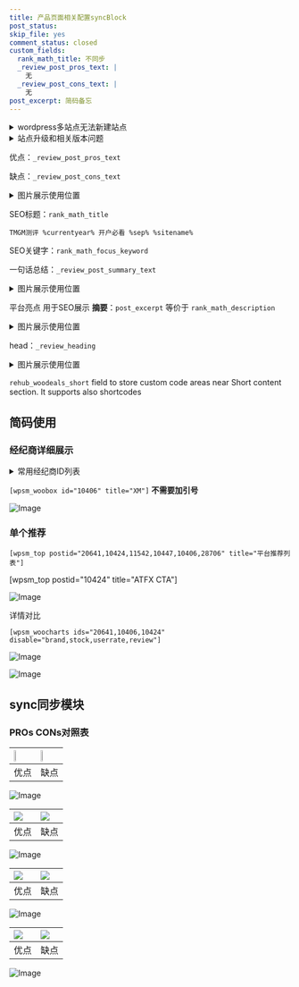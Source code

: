 ```yaml
---
title: 产品页面相关配置syncBlock
post_status: 
skip_file: yes
comment_status: closed
custom_fields:
  rank_math_title: 不同步
  _review_post_pros_text: |
    无
  _review_post_cons_text: |
    无
post_excerpt: 简码备忘
---
```

<details><summary>wordpress多站点无法新建站点</summary>

<li>和报错需要清理cookies一样的原因</li>
<li>wp-config.php里面<code>define( 'SUBDOMAIN_INSTALL', false );//子域名安装</code></li>
<li>新建子站点是用<code>define( 'SUBDOMAIN_INSTALL', true);//子域名安装</code> 完成以后，改成<code>false</code></li>
</details>

<details><summary>站点升级和相关版本问题</summary>

<p>wordpress：5.9.9
woocommerce：7.5.1
出现问题的地方：主题选项里面>><strong>Product layout >>compact style</strong></p>
<p>如何出现没有用过的字段 导致无法保存。先导出配置 然后进行修改，后面再次恢复即可。</p>
<p>出现部分字段无法显示时，需要返回默认布局后，对产品进行保存就好了。</p>
<p></p>
</details>

优点：`_review_post_pros_text`

缺点：`_review_post_cons_text`

<details><summary>图片展示使用位置</summary>

<img src="https://prod-files-secure.s3.us-west-2.amazonaws.com/39ed1227-6d7d-4570-be36-9ccd4a2c4241/f51d3d83-55d4-4bdf-9604-f37ec77ab556/Untitled.png?X-Amz-Algorithm=AWS4-HMAC-SHA256&X-Amz-Content-Sha256=UNSIGNED-PAYLOAD&X-Amz-Credential=ASIAZI2LB466SUTO54SO%2F20250606%2Fus-west-2%2Fs3%2Faws4_request&X-Amz-Date=20250606T225516Z&X-Amz-Expires=3600&X-Amz-Security-Token=IQoJb3JpZ2luX2VjEI7%2F%2F%2F%2F%2F%2F%2F%2F%2F%2FwEaCXVzLXdlc3QtMiJHMEUCIA01oBKKcwp9oAQmMVeTTNspqzL024Y0pr0x9Ux6g9r6AiEAs3ut7gS3SMBcLAhJo8vWLu1013MowHkfQ3GVgbyJCKUq%2FwMIZxAAGgw2Mzc0MjMxODM4MDUiDKJr16ThctqBQQlfByrcA1RfJCxtNfH%2FRBjAycismvPVADJgf%2BP91tbxIYJrLvvVYDo%2FPxVP46Px7eIsFUSSSLgwLFyUG4MKzMH5S8JHwI9An9I8YeqCyNQZ941m3lDWJzp37fljeeWfQ1rTdHXlmo6HAuDQpTv%2B1FMmrXsrHKfkRR5LZSyjZApiqd4IHfgKo%2FAHleVf4tlawPhluwxV5uuTmh9F7%2FRSAq5LoQazTJdRca%2FtxVIMJygsMkO75yCGEkfHbCNZ0C60JDGOht%2BkiXu5ystK0ClH0UT9ztGDbKKZbNjx5%2FjDBTmiObd06CtCHCTpt0mBhgqJoIO0XFjpPtdz%2B4ZG8RdAd8amHIpyMZNXxsnHHcGj2J4syLQx7ksT%2B%2B3%2FQygU9Dz7CHslifgIzG3HNDWd6bvZmLZrTOG%2FvNvK7UIL3eMPt7cNmqgX8L9i4Q5WfxL5pkj%2B1BAoEC%2FsSlmXs3LN48UFpN6HyJNe6yGtX42XN5GxggktHvqs5DvWUpGXFiz7ifdS5GxweNgf1IFlJXt3EEqU3CGy2rY%2FGz8iqZ7NmS%2FazX6Fr%2FePJIPinKKa2ByVE7XHIKusF53B4Pu9PeWzjcnsUUZMqyYoTJcyYlBLc8aNBICxATpwdj6CQlmuhX%2FKdvxm31xdMOPAjcIGOqUBmxnRxIlYDnsBXkIu0eW8R3AY%2BPt%2FVL4xS3ZUczPNNtW0vOVWjDzRtklcvHG9jHkvQvOCo3lFBFmPOuNgMmCD%2FTRvgnNTVvW69X0ESaHoExxOK%2Btjo6%2FB33JqmM3Mu5FGu6rFq0%2BFO6ENBxnEovOdUM4Ds2r8acTDF8SyV21WcKHiSfxOib4L74rerQvjeVZpXVgxJ5y9qQEZ0%2F6btOeK7flgT494&X-Amz-Signature=da2c7699a8b1ce5eb58f2d9a035766c042cadc30c7bba9f03915e87b0e45f994&X-Amz-SignedHeaders=host&x-id=GetObject" alt="Image">
</details>

SEO标题：`rank_math_title`

`TMGM测评 %currentyear% 开户必看 %sep% %sitename%`

SEO关键字：`rank_math_focus_keyword`

一句话总结：`_review_post_summary_text`

<details><summary>图片展示使用位置</summary>

<img src="https://prod-files-secure.s3.us-west-2.amazonaws.com/39ed1227-6d7d-4570-be36-9ccd4a2c4241/4b96a922-296c-4f4e-8630-d1c870cbce01/Untitled.png?X-Amz-Algorithm=AWS4-HMAC-SHA256&X-Amz-Content-Sha256=UNSIGNED-PAYLOAD&X-Amz-Credential=ASIAZI2LB46646ZK7ZGA%2F20250606%2Fus-west-2%2Fs3%2Faws4_request&X-Amz-Date=20250606T225516Z&X-Amz-Expires=3600&X-Amz-Security-Token=IQoJb3JpZ2luX2VjEI7%2F%2F%2F%2F%2F%2F%2F%2F%2F%2FwEaCXVzLXdlc3QtMiJHMEUCIQDWHncs2EG7D42PHCKDS1c%2F7imBtJTzwPVZLltdqbiqugIgbb7FP5nMgFvfHJbpb4zcePYUKWHjv8xAzWa5rzXUwyMq%2FwMIZxAAGgw2Mzc0MjMxODM4MDUiDMUZLUF9kmH7B99UXyrcA0pJl4puo%2BlOzaglIqLYZ9%2F3BH4NPaIvp080dmjtRoudzF0fZiIY0%2FgFZtRKFRmiwyQ3OEWNAsB3aUoMnQGdfjk4tnWodsjuPvfmrvoC7fMMdYgaRXWCPWtSZdK6tmPQyUgJ7%2F6lvcPFLu6l4WH7Bken30qX6e%2FCd28R1TXGYN8%2B4i6MUsem5CGw3HbhmrO2y%2FG5OHQRMlOkT41ehxxm9GY92YFt8yHMRGw72pVasThIL%2BJ2WLRy0rUZQZudZFzV%2FnkuUNfftoBiHwqdWOAEEWXVPeUXJ7BrEAXfike1SwjAK3MlIdj%2BKdOLSXvSnGHzAbnH9LHiX7n1M3t0CpbLNmhqAHV6qCLhlrm5FglNX3shA5NHvGQ%2B0ALVmSnF3ufzr6qq61HcKTMJFXLQ9xXHnPIOcixX3WNr5CIZ2bpty%2BW4%2BhaV4h1VLmdKdsh2LeVKnfuP4F4odTBez7Zp%2FuAn5hOcP8ZO6usyKlF5xwfD3cz0nLKyqwpnBKtNMdZ5lf%2BZsz7V4euLmiA2GJlvQcelwNtf5t8FsZVBbXyvh%2Fvf4hqKa%2FyROYitkvBsprsktWOUawJ04x5LsML%2BdA%2F2m9lEfr65nW1e4DXoNnSg0XgQDYMkMHBCHhgFFbv%2B4L5wMNLAjcIGOqUB68pfAsOvJVK%2B5oBxU46XPhezgoIPTH5LqY0R8cQccrZm%2FbezRRIrKJIniD28zCvCCfK38Xl6tLA9b%2BKDJZzIICqFOE6KRvsuO5bwDWV1wRm5DAqwstsvOPyKmhYvhF67LfP9MlQx6HeydJkMQJGbV%2Bz6WMfZq0efm%2BrT0NjQrrmMUpTetwPcetqbXHCNAPvpPSHRkChxY0T39jwKiHB7K5l3SZm0&X-Amz-Signature=692c3dd069c177bb9393b3756f70de2b874c32e23ff58d964395c1dfcf3c6cab&X-Amz-SignedHeaders=host&x-id=GetObject" alt="Image">
</details>

平台亮点 用于SEO展示 **摘要**：`post_excerpt`  等价于 `rank_math_description`

<details><summary>图片展示使用位置</summary>

<img src="https://prod-files-secure.s3.us-west-2.amazonaws.com/39ed1227-6d7d-4570-be36-9ccd4a2c4241/1ee11f63-b60a-4dfe-a7a7-d58ff23b5d88/Untitled.png?X-Amz-Algorithm=AWS4-HMAC-SHA256&X-Amz-Content-Sha256=UNSIGNED-PAYLOAD&X-Amz-Credential=ASIAZI2LB466UQOXAFRM%2F20250606%2Fus-west-2%2Fs3%2Faws4_request&X-Amz-Date=20250606T225516Z&X-Amz-Expires=3600&X-Amz-Security-Token=IQoJb3JpZ2luX2VjEI7%2F%2F%2F%2F%2F%2F%2F%2F%2F%2FwEaCXVzLXdlc3QtMiJHMEUCIAd9IVIkMFakzPhd7XJ7aGVts3xlOKSDSICEWZnK2UyNAiEAlZbKjI35gdIJ%2BN5Jx%2FwWSIiH6HB5urQhXZ%2F%2FFaoHr7cq%2FwMIZxAAGgw2Mzc0MjMxODM4MDUiDA%2F9D6GexpeVe6OpTircAyOLvvtHe61zuMYHhkHfIXu4CMI6lnucPNbOgEYHSlj4Ph%2Fcwhc%2Bk1zFcLsi5DxWBUaBvVfoicf06eIXDTLcp20TiORx3XMFDB%2FkbWNYkSihkpN1YAtDqR9Yi2cc3IQZHpRTS%2FcIiOHdQb4aBH9tn1oZTyeBkUZEThHsiDTeiHPTUx7kkYVUGuNdJFtB2A5M2jxg4aTLpkd3dD9Mxwm84lUvQNKborFlIjlDeDFbbSO5vrLXzO5tzEVBJAE7QOO1dd0Fd%2B1rwn3%2FHxnFSiHniA8JkOo85WH9ywjDltOFTEoSMtdYxtKOMbVmuWVBctrGTA73oDfWmHY%2B0JZ2dxOIXGxoAWkSBMJfnknQedQsOP1MHwWsadVFbLIZU2dlEM8lpjOuUURDZxsxonHHvVPBh8ip%2FNlZqFndDnxaL%2FhtDdJZjwJAstBZVomIDaV5%2BHhoYFOcQHZd3%2BEGv%2FIS%2BKFP6dvpZIhEEIe5wmmhT9hkZg41NpwYJLAnpLXLoEiIvjN1He2oZbcetksNYd2fJJft%2FdhJyF5R61Rj9CMD%2BzPCw52rcPkpbG7MsgwK8rO77MsTNrjdJdQWFKTSVrJjAMfCPwblyTToQoAvOuPQJYlg2tTXl36NUUVFJcv7pZpxMNfAjcIGOqUBfcmSMltt54zZSmz1jT4lipTyD4KowF1ktpUNb1rs9RYt1Ws93wmfSRLx4TWevZrovL89gapkQlErEZn646kq8CS3w1jQZ02ZBiQPatexJ3nPeBJGT5OtaGO7g4W8HOW3z3oEm8GF0JX7hdDoJZngD8NFz12QE54hvPhewhewmqFFaL8G7kTnPPzdSWScXVdZVq%2BnhuO097ZIYGZBCW7c%2F2f%2FZCRj&X-Amz-Signature=5f46cd70de31195b10b10a51f4b9baa64ac1b3aebdca02403121a1daaf63fec2&X-Amz-SignedHeaders=host&x-id=GetObject" alt="Image">
<img src="https://prod-files-secure.s3.us-west-2.amazonaws.com/39ed1227-6d7d-4570-be36-9ccd4a2c4241/ad4118b5-78d8-4fbe-801e-3b29b5d99c01/Untitled.png?X-Amz-Algorithm=AWS4-HMAC-SHA256&X-Amz-Content-Sha256=UNSIGNED-PAYLOAD&X-Amz-Credential=ASIAZI2LB466UQOXAFRM%2F20250606%2Fus-west-2%2Fs3%2Faws4_request&X-Amz-Date=20250606T225516Z&X-Amz-Expires=3600&X-Amz-Security-Token=IQoJb3JpZ2luX2VjEI7%2F%2F%2F%2F%2F%2F%2F%2F%2F%2FwEaCXVzLXdlc3QtMiJHMEUCIAd9IVIkMFakzPhd7XJ7aGVts3xlOKSDSICEWZnK2UyNAiEAlZbKjI35gdIJ%2BN5Jx%2FwWSIiH6HB5urQhXZ%2F%2FFaoHr7cq%2FwMIZxAAGgw2Mzc0MjMxODM4MDUiDA%2F9D6GexpeVe6OpTircAyOLvvtHe61zuMYHhkHfIXu4CMI6lnucPNbOgEYHSlj4Ph%2Fcwhc%2Bk1zFcLsi5DxWBUaBvVfoicf06eIXDTLcp20TiORx3XMFDB%2FkbWNYkSihkpN1YAtDqR9Yi2cc3IQZHpRTS%2FcIiOHdQb4aBH9tn1oZTyeBkUZEThHsiDTeiHPTUx7kkYVUGuNdJFtB2A5M2jxg4aTLpkd3dD9Mxwm84lUvQNKborFlIjlDeDFbbSO5vrLXzO5tzEVBJAE7QOO1dd0Fd%2B1rwn3%2FHxnFSiHniA8JkOo85WH9ywjDltOFTEoSMtdYxtKOMbVmuWVBctrGTA73oDfWmHY%2B0JZ2dxOIXGxoAWkSBMJfnknQedQsOP1MHwWsadVFbLIZU2dlEM8lpjOuUURDZxsxonHHvVPBh8ip%2FNlZqFndDnxaL%2FhtDdJZjwJAstBZVomIDaV5%2BHhoYFOcQHZd3%2BEGv%2FIS%2BKFP6dvpZIhEEIe5wmmhT9hkZg41NpwYJLAnpLXLoEiIvjN1He2oZbcetksNYd2fJJft%2FdhJyF5R61Rj9CMD%2BzPCw52rcPkpbG7MsgwK8rO77MsTNrjdJdQWFKTSVrJjAMfCPwblyTToQoAvOuPQJYlg2tTXl36NUUVFJcv7pZpxMNfAjcIGOqUBfcmSMltt54zZSmz1jT4lipTyD4KowF1ktpUNb1rs9RYt1Ws93wmfSRLx4TWevZrovL89gapkQlErEZn646kq8CS3w1jQZ02ZBiQPatexJ3nPeBJGT5OtaGO7g4W8HOW3z3oEm8GF0JX7hdDoJZngD8NFz12QE54hvPhewhewmqFFaL8G7kTnPPzdSWScXVdZVq%2BnhuO097ZIYGZBCW7c%2F2f%2FZCRj&X-Amz-Signature=a1812e05d8f680a41f2b3f92aa9ce4688f8251539e644df419585174cc138fe4&X-Amz-SignedHeaders=host&x-id=GetObject" alt="Image">
<img src="https://prod-files-secure.s3.us-west-2.amazonaws.com/39ed1227-6d7d-4570-be36-9ccd4a2c4241/a38cf7c9-a79c-4b64-9e94-13589fe0758b/Untitled.png?X-Amz-Algorithm=AWS4-HMAC-SHA256&X-Amz-Content-Sha256=UNSIGNED-PAYLOAD&X-Amz-Credential=ASIAZI2LB466UQOXAFRM%2F20250606%2Fus-west-2%2Fs3%2Faws4_request&X-Amz-Date=20250606T225516Z&X-Amz-Expires=3600&X-Amz-Security-Token=IQoJb3JpZ2luX2VjEI7%2F%2F%2F%2F%2F%2F%2F%2F%2F%2FwEaCXVzLXdlc3QtMiJHMEUCIAd9IVIkMFakzPhd7XJ7aGVts3xlOKSDSICEWZnK2UyNAiEAlZbKjI35gdIJ%2BN5Jx%2FwWSIiH6HB5urQhXZ%2F%2FFaoHr7cq%2FwMIZxAAGgw2Mzc0MjMxODM4MDUiDA%2F9D6GexpeVe6OpTircAyOLvvtHe61zuMYHhkHfIXu4CMI6lnucPNbOgEYHSlj4Ph%2Fcwhc%2Bk1zFcLsi5DxWBUaBvVfoicf06eIXDTLcp20TiORx3XMFDB%2FkbWNYkSihkpN1YAtDqR9Yi2cc3IQZHpRTS%2FcIiOHdQb4aBH9tn1oZTyeBkUZEThHsiDTeiHPTUx7kkYVUGuNdJFtB2A5M2jxg4aTLpkd3dD9Mxwm84lUvQNKborFlIjlDeDFbbSO5vrLXzO5tzEVBJAE7QOO1dd0Fd%2B1rwn3%2FHxnFSiHniA8JkOo85WH9ywjDltOFTEoSMtdYxtKOMbVmuWVBctrGTA73oDfWmHY%2B0JZ2dxOIXGxoAWkSBMJfnknQedQsOP1MHwWsadVFbLIZU2dlEM8lpjOuUURDZxsxonHHvVPBh8ip%2FNlZqFndDnxaL%2FhtDdJZjwJAstBZVomIDaV5%2BHhoYFOcQHZd3%2BEGv%2FIS%2BKFP6dvpZIhEEIe5wmmhT9hkZg41NpwYJLAnpLXLoEiIvjN1He2oZbcetksNYd2fJJft%2FdhJyF5R61Rj9CMD%2BzPCw52rcPkpbG7MsgwK8rO77MsTNrjdJdQWFKTSVrJjAMfCPwblyTToQoAvOuPQJYlg2tTXl36NUUVFJcv7pZpxMNfAjcIGOqUBfcmSMltt54zZSmz1jT4lipTyD4KowF1ktpUNb1rs9RYt1Ws93wmfSRLx4TWevZrovL89gapkQlErEZn646kq8CS3w1jQZ02ZBiQPatexJ3nPeBJGT5OtaGO7g4W8HOW3z3oEm8GF0JX7hdDoJZngD8NFz12QE54hvPhewhewmqFFaL8G7kTnPPzdSWScXVdZVq%2BnhuO097ZIYGZBCW7c%2F2f%2FZCRj&X-Amz-Signature=a17df96a585f7a7e56d3880047d13349b21df274b8c4375bbdb3483271c9a28d&X-Amz-SignedHeaders=host&x-id=GetObject" alt="Image">
<img src="https://prod-files-secure.s3.us-west-2.amazonaws.com/39ed1227-6d7d-4570-be36-9ccd4a2c4241/7da6fc1e-d2ac-42ae-8c75-cb5749aa18f6/Untitled.png?X-Amz-Algorithm=AWS4-HMAC-SHA256&X-Amz-Content-Sha256=UNSIGNED-PAYLOAD&X-Amz-Credential=ASIAZI2LB466UQOXAFRM%2F20250606%2Fus-west-2%2Fs3%2Faws4_request&X-Amz-Date=20250606T225516Z&X-Amz-Expires=3600&X-Amz-Security-Token=IQoJb3JpZ2luX2VjEI7%2F%2F%2F%2F%2F%2F%2F%2F%2F%2FwEaCXVzLXdlc3QtMiJHMEUCIAd9IVIkMFakzPhd7XJ7aGVts3xlOKSDSICEWZnK2UyNAiEAlZbKjI35gdIJ%2BN5Jx%2FwWSIiH6HB5urQhXZ%2F%2FFaoHr7cq%2FwMIZxAAGgw2Mzc0MjMxODM4MDUiDA%2F9D6GexpeVe6OpTircAyOLvvtHe61zuMYHhkHfIXu4CMI6lnucPNbOgEYHSlj4Ph%2Fcwhc%2Bk1zFcLsi5DxWBUaBvVfoicf06eIXDTLcp20TiORx3XMFDB%2FkbWNYkSihkpN1YAtDqR9Yi2cc3IQZHpRTS%2FcIiOHdQb4aBH9tn1oZTyeBkUZEThHsiDTeiHPTUx7kkYVUGuNdJFtB2A5M2jxg4aTLpkd3dD9Mxwm84lUvQNKborFlIjlDeDFbbSO5vrLXzO5tzEVBJAE7QOO1dd0Fd%2B1rwn3%2FHxnFSiHniA8JkOo85WH9ywjDltOFTEoSMtdYxtKOMbVmuWVBctrGTA73oDfWmHY%2B0JZ2dxOIXGxoAWkSBMJfnknQedQsOP1MHwWsadVFbLIZU2dlEM8lpjOuUURDZxsxonHHvVPBh8ip%2FNlZqFndDnxaL%2FhtDdJZjwJAstBZVomIDaV5%2BHhoYFOcQHZd3%2BEGv%2FIS%2BKFP6dvpZIhEEIe5wmmhT9hkZg41NpwYJLAnpLXLoEiIvjN1He2oZbcetksNYd2fJJft%2FdhJyF5R61Rj9CMD%2BzPCw52rcPkpbG7MsgwK8rO77MsTNrjdJdQWFKTSVrJjAMfCPwblyTToQoAvOuPQJYlg2tTXl36NUUVFJcv7pZpxMNfAjcIGOqUBfcmSMltt54zZSmz1jT4lipTyD4KowF1ktpUNb1rs9RYt1Ws93wmfSRLx4TWevZrovL89gapkQlErEZn646kq8CS3w1jQZ02ZBiQPatexJ3nPeBJGT5OtaGO7g4W8HOW3z3oEm8GF0JX7hdDoJZngD8NFz12QE54hvPhewhewmqFFaL8G7kTnPPzdSWScXVdZVq%2BnhuO097ZIYGZBCW7c%2F2f%2FZCRj&X-Amz-Signature=4bcdbaa902c49730cc9fb846ac3b6c1a9dd1ee420d4d246ee66ced034f6c46d6&X-Amz-SignedHeaders=host&x-id=GetObject" alt="Image">
<img src="https://prod-files-secure.s3.us-west-2.amazonaws.com/39ed1227-6d7d-4570-be36-9ccd4a2c4241/7e97f40a-eaee-47f5-b2f9-475f96808fa7/Untitled.png?X-Amz-Algorithm=AWS4-HMAC-SHA256&X-Amz-Content-Sha256=UNSIGNED-PAYLOAD&X-Amz-Credential=ASIAZI2LB466UQOXAFRM%2F20250606%2Fus-west-2%2Fs3%2Faws4_request&X-Amz-Date=20250606T225516Z&X-Amz-Expires=3600&X-Amz-Security-Token=IQoJb3JpZ2luX2VjEI7%2F%2F%2F%2F%2F%2F%2F%2F%2F%2FwEaCXVzLXdlc3QtMiJHMEUCIAd9IVIkMFakzPhd7XJ7aGVts3xlOKSDSICEWZnK2UyNAiEAlZbKjI35gdIJ%2BN5Jx%2FwWSIiH6HB5urQhXZ%2F%2FFaoHr7cq%2FwMIZxAAGgw2Mzc0MjMxODM4MDUiDA%2F9D6GexpeVe6OpTircAyOLvvtHe61zuMYHhkHfIXu4CMI6lnucPNbOgEYHSlj4Ph%2Fcwhc%2Bk1zFcLsi5DxWBUaBvVfoicf06eIXDTLcp20TiORx3XMFDB%2FkbWNYkSihkpN1YAtDqR9Yi2cc3IQZHpRTS%2FcIiOHdQb4aBH9tn1oZTyeBkUZEThHsiDTeiHPTUx7kkYVUGuNdJFtB2A5M2jxg4aTLpkd3dD9Mxwm84lUvQNKborFlIjlDeDFbbSO5vrLXzO5tzEVBJAE7QOO1dd0Fd%2B1rwn3%2FHxnFSiHniA8JkOo85WH9ywjDltOFTEoSMtdYxtKOMbVmuWVBctrGTA73oDfWmHY%2B0JZ2dxOIXGxoAWkSBMJfnknQedQsOP1MHwWsadVFbLIZU2dlEM8lpjOuUURDZxsxonHHvVPBh8ip%2FNlZqFndDnxaL%2FhtDdJZjwJAstBZVomIDaV5%2BHhoYFOcQHZd3%2BEGv%2FIS%2BKFP6dvpZIhEEIe5wmmhT9hkZg41NpwYJLAnpLXLoEiIvjN1He2oZbcetksNYd2fJJft%2FdhJyF5R61Rj9CMD%2BzPCw52rcPkpbG7MsgwK8rO77MsTNrjdJdQWFKTSVrJjAMfCPwblyTToQoAvOuPQJYlg2tTXl36NUUVFJcv7pZpxMNfAjcIGOqUBfcmSMltt54zZSmz1jT4lipTyD4KowF1ktpUNb1rs9RYt1Ws93wmfSRLx4TWevZrovL89gapkQlErEZn646kq8CS3w1jQZ02ZBiQPatexJ3nPeBJGT5OtaGO7g4W8HOW3z3oEm8GF0JX7hdDoJZngD8NFz12QE54hvPhewhewmqFFaL8G7kTnPPzdSWScXVdZVq%2BnhuO097ZIYGZBCW7c%2F2f%2FZCRj&X-Amz-Signature=d430c9222ac027c5bcf8b3ee81dc249c06a8a0acedd83647a26976aaf16da870&X-Amz-SignedHeaders=host&x-id=GetObject" alt="Image">
</details>

head：`_review_heading`

<details><summary>图片展示使用位置</summary>

<img src="https://prod-files-secure.s3.us-west-2.amazonaws.com/39ed1227-6d7d-4570-be36-9ccd4a2c4241/3a4650ad-9887-415c-889a-edd51fa54f27/Untitled.png?X-Amz-Algorithm=AWS4-HMAC-SHA256&X-Amz-Content-Sha256=UNSIGNED-PAYLOAD&X-Amz-Credential=ASIAZI2LB466TRTO6BS2%2F20250606%2Fus-west-2%2Fs3%2Faws4_request&X-Amz-Date=20250606T225517Z&X-Amz-Expires=3600&X-Amz-Security-Token=IQoJb3JpZ2luX2VjEI7%2F%2F%2F%2F%2F%2F%2F%2F%2F%2FwEaCXVzLXdlc3QtMiJIMEYCIQC1Z3T4x9WvojgVI2CY5vKD7oEOWyNimNQcqRSnokavyQIhAMFAXVTtytWsL%2BY%2BszrHM%2FSUcakICN6bI2Td09a67JW5Kv8DCGcQABoMNjM3NDIzMTgzODA1IgzOr0he0VeNByvop0kq3AMEnWxXKbB2yGSjW14OarJY6XQbEbouq9G77EhxtifvfnB3GJoIlxj0liEiy0Q6CJ7b8lLxZ4eX1Ur2HcyrzxdvJ0EK7%2FYN0loMpU0eZ%2FevgLpDSXPkyFQYR4mOoG1L0%2FV9oNcUgsiRP2LeIUcsVU9SB%2By4qi7pCxvXKl29lMaay9pwJ7CPCH4Yjj%2B%2F4aGydv4%2FREx68ZRTMWN%2FPQZ2uiswUe9lopSvVPY2iQ5rNsOd1r1zYmEh0YU74p4fv2wd5B%2BwgK1GacwqgiCulihc%2FsL%2F1AaADggtEtKhPrMBo1l7OO76PKS%2FBAbfKOjxI%2BuKEpvu0ztLY0ADfrKZiU5GYP9OQnnUyX8r6BE9nmo8YbzvU7vyjBWUvkFtaecgc8EQTACK7ypmVvopG0OHrrU2HktegAz84bXq7BZc3Wkrlr%2BWZ7HKjOzSofqejgLzHx1IV3UkGj02nO9af8wb149nvEdqp978eOKOVtTL5v2M6PlXvjAqqdgJY%2FZIlT%2FPAwfwU9%2BHUmS7nE8HTVaWZJpj0s54LsVIUcq0puNjDp%2FpSxgliTIRuNOwXzgfWmcHe5cckoavmYaMsGWLC%2B871QurMXcIHsi6ZHF%2FyD4EMhTDySdPy32McINA4t3aZ3LCiTCjw43CBjqkAa7VixyFhipWYEtNCaM%2BPKjn%2F1xCGVNdU4cUPfB%2FUCMPqCOK0RD9%2BiNz4T9Xw%2BjF0EFaXCBWDxQ4CLtQV88H%2BHiE%2BegLFDihWKjtmCq5QSSneCmEI85tbXGl2jhoFgvVGXsjbu%2FSnhbypdSd4OIQHq5wixMhLGmIdKA8EXbwP7sv7qIz6ZPvfIznvPGqz4IIyXyNC1%2Fi9XVlrD8e4XOh4%2Fjg2FlR&X-Amz-Signature=727e60dceb0596ffb3fe83775fa07396053fcbea00617038057a2ba93c09275b&X-Amz-SignedHeaders=host&x-id=GetObject" alt="Image">
</details>

`rehub_woodeals_short`	field to store custom code areas near Short content section. It supports also shortcodes



## 简码使用

### 经纪商详细展示

<details><summary>常用经纪商ID列表</summary>

<pre><code class="php">嘉盛 ===> 20641  [wpsm_woobox id="20641" title="嘉盛"]
易信easymarkets ===> 11542  [wpsm_woobox id="11542" title="易信easymarkets"]
ATFX外汇 ===> 10424  [wpsm_woobox id="10424" title="ATFX"]
XM ===> 10406  [wpsm_woobox id="10406" title="XM"]
TMGM ===> 29622  [wpsm_woobox id="29622" title="TMGM"]
HYCM ===> 10447  [wpsm_woobox id="10447" title="HYCM"]
fpmarkets澳福外汇 ===> 20639  [wpsm_woobox id="20639" title="fpmarkets澳福外汇"]</code></pre>
</details>

`[wpsm_woobox id="10406" title="XM"]` **不需要加引号**

![Image](https://prod-files-secure.s3.us-west-2.amazonaws.com/39ed1227-6d7d-4570-be36-9ccd4a2c4241/4f898f9d-0fa7-4e43-acd3-ac6bc7be575a/Untitled.png?X-Amz-Algorithm=AWS4-HMAC-SHA256&X-Amz-Content-Sha256=UNSIGNED-PAYLOAD&X-Amz-Credential=ASIAZI2LB466S5ALY6D3%2F20250606%2Fus-west-2%2Fs3%2Faws4_request&X-Amz-Date=20250606T225515Z&X-Amz-Expires=3600&X-Amz-Security-Token=IQoJb3JpZ2luX2VjEI7%2F%2F%2F%2F%2F%2F%2F%2F%2F%2FwEaCXVzLXdlc3QtMiJHMEUCIEabVkGS%2FssuIpss%2BmBnoFsaYwjYKYzJwLlsWcTnUGevAiEAoh2FYimHGFfyv9Tp6452H3k0dt%2B8gK3uCar%2FfuCmCE8q%2FwMIZxAAGgw2Mzc0MjMxODM4MDUiDC8t5ma9Tvs%2BngX1WCrcA2q93gW9Z%2BuO4y78MtqFEWb%2F5UJGjreEF5vE8H0ZUUCKyzPxxA6GIFg4UdBBPxcTp5hYWf9esnR6NOw9V86ucwH2ThsFtpKInzbBcsShD7BHhS9qmVBcVfJdUt0mAZAByMxtVDR5dzBAb8r39%2FrVcKse%2FLLUHJ58tzlFW8P280CVqNR2D0hGJgsy6T1L5SXCnm7QutChANNn4rQCKDOLc2KGd3f6OfhNHFj1epfnRuEYVFfny3YCCD09Z%2FcEpDLsOCpiCfiICNtnMOud7%2B%2Be6D5CB%2FKo0yZnaqN6bhS%2BiuettyvOvSnQIDQQuftjj2E6gBGFSZNe2vh3%2BbTwo8IV%2BB70iQQPAKUoY4B4qR3nTdqtDf1Zb1Z%2FEiBcaEaRvZjdkp0LD%2BM6uoS7kK7gdBRJclJrUB86bXbu4K59PJZhVZn5wLATQuj4PZJMMc4Zjhum3Aw2z1RJUrrM18jIF%2B1xr072wy27QXaZhTfCDuf1QDdA6mI426NKRGbk3z2L3km3ekY5wgPzcOdRSQ8J6X6baIRr7jWkqBf1a2xZ0h8Boi5t9Q8RrcauhtpzSBQPn2eMXA9EuStnq%2FI0DvxTCwb58PNKwoA7049SLyaIpB80pf1FdoX3wNlC%2BkDz3I9zMMXAjcIGOqUBCg2Au2A8CnbUsTwFTJr8NZuRxCfYPI2HE5vA%2BgSyhEZo8C85Sbilww0Thwzj1A%2ByVXjP%2BWExL9SrnPH8VPXOazZo3c7%2BXWp%2FIwY7ue8LVuxa6%2FBKAhcH4v9uW8UKk3Cws%2FOiBCeewMSthbJSlMXGDruKSBtmTKZhOCK%2FhcevAIQDWYvuRkN6gRu59%2BY1ZE3uOtZVEIvK57C%2FHqH71CZzpqGiPUsi&X-Amz-Signature=1def1db3c99ec08e9b9e0af879f553b7540b433c415b57ea34f85767946d8979&X-Amz-SignedHeaders=host&x-id=GetObject)

### 单个推荐
`[wpsm_top postid="20641,10424,11542,10447,10406,28706" title="平台推荐列表"]`

[wpsm_top postid="10424" title="ATFX CTA"]

![Image](https://prod-files-secure.s3.us-west-2.amazonaws.com/39ed1227-6d7d-4570-be36-9ccd4a2c4241/5ac620dc-51a8-48b6-b55d-91f47299193c/Untitled.png?X-Amz-Algorithm=AWS4-HMAC-SHA256&X-Amz-Content-Sha256=UNSIGNED-PAYLOAD&X-Amz-Credential=ASIAZI2LB466S5ALY6D3%2F20250606%2Fus-west-2%2Fs3%2Faws4_request&X-Amz-Date=20250606T225515Z&X-Amz-Expires=3600&X-Amz-Security-Token=IQoJb3JpZ2luX2VjEI7%2F%2F%2F%2F%2F%2F%2F%2F%2F%2FwEaCXVzLXdlc3QtMiJHMEUCIEabVkGS%2FssuIpss%2BmBnoFsaYwjYKYzJwLlsWcTnUGevAiEAoh2FYimHGFfyv9Tp6452H3k0dt%2B8gK3uCar%2FfuCmCE8q%2FwMIZxAAGgw2Mzc0MjMxODM4MDUiDC8t5ma9Tvs%2BngX1WCrcA2q93gW9Z%2BuO4y78MtqFEWb%2F5UJGjreEF5vE8H0ZUUCKyzPxxA6GIFg4UdBBPxcTp5hYWf9esnR6NOw9V86ucwH2ThsFtpKInzbBcsShD7BHhS9qmVBcVfJdUt0mAZAByMxtVDR5dzBAb8r39%2FrVcKse%2FLLUHJ58tzlFW8P280CVqNR2D0hGJgsy6T1L5SXCnm7QutChANNn4rQCKDOLc2KGd3f6OfhNHFj1epfnRuEYVFfny3YCCD09Z%2FcEpDLsOCpiCfiICNtnMOud7%2B%2Be6D5CB%2FKo0yZnaqN6bhS%2BiuettyvOvSnQIDQQuftjj2E6gBGFSZNe2vh3%2BbTwo8IV%2BB70iQQPAKUoY4B4qR3nTdqtDf1Zb1Z%2FEiBcaEaRvZjdkp0LD%2BM6uoS7kK7gdBRJclJrUB86bXbu4K59PJZhVZn5wLATQuj4PZJMMc4Zjhum3Aw2z1RJUrrM18jIF%2B1xr072wy27QXaZhTfCDuf1QDdA6mI426NKRGbk3z2L3km3ekY5wgPzcOdRSQ8J6X6baIRr7jWkqBf1a2xZ0h8Boi5t9Q8RrcauhtpzSBQPn2eMXA9EuStnq%2FI0DvxTCwb58PNKwoA7049SLyaIpB80pf1FdoX3wNlC%2BkDz3I9zMMXAjcIGOqUBCg2Au2A8CnbUsTwFTJr8NZuRxCfYPI2HE5vA%2BgSyhEZo8C85Sbilww0Thwzj1A%2ByVXjP%2BWExL9SrnPH8VPXOazZo3c7%2BXWp%2FIwY7ue8LVuxa6%2FBKAhcH4v9uW8UKk3Cws%2FOiBCeewMSthbJSlMXGDruKSBtmTKZhOCK%2FhcevAIQDWYvuRkN6gRu59%2BY1ZE3uOtZVEIvK57C%2FHqH71CZzpqGiPUsi&X-Amz-Signature=676bc15dd0074b82732e3628aa2003135391ddc9b0b19223e0b7fa13487196e2&X-Amz-SignedHeaders=host&x-id=GetObject)

详情对比

`[wpsm_woocharts ids="20641,10406,10424" disable="brand,stock,userrate,review"]`

![Image](https://prod-files-secure.s3.us-west-2.amazonaws.com/39ed1227-6d7d-4570-be36-9ccd4a2c4241/bf3ba45f-b9f3-4295-8aef-b4a495fd25f4/Untitled.png?X-Amz-Algorithm=AWS4-HMAC-SHA256&X-Amz-Content-Sha256=UNSIGNED-PAYLOAD&X-Amz-Credential=ASIAZI2LB466S5ALY6D3%2F20250606%2Fus-west-2%2Fs3%2Faws4_request&X-Amz-Date=20250606T225515Z&X-Amz-Expires=3600&X-Amz-Security-Token=IQoJb3JpZ2luX2VjEI7%2F%2F%2F%2F%2F%2F%2F%2F%2F%2FwEaCXVzLXdlc3QtMiJHMEUCIEabVkGS%2FssuIpss%2BmBnoFsaYwjYKYzJwLlsWcTnUGevAiEAoh2FYimHGFfyv9Tp6452H3k0dt%2B8gK3uCar%2FfuCmCE8q%2FwMIZxAAGgw2Mzc0MjMxODM4MDUiDC8t5ma9Tvs%2BngX1WCrcA2q93gW9Z%2BuO4y78MtqFEWb%2F5UJGjreEF5vE8H0ZUUCKyzPxxA6GIFg4UdBBPxcTp5hYWf9esnR6NOw9V86ucwH2ThsFtpKInzbBcsShD7BHhS9qmVBcVfJdUt0mAZAByMxtVDR5dzBAb8r39%2FrVcKse%2FLLUHJ58tzlFW8P280CVqNR2D0hGJgsy6T1L5SXCnm7QutChANNn4rQCKDOLc2KGd3f6OfhNHFj1epfnRuEYVFfny3YCCD09Z%2FcEpDLsOCpiCfiICNtnMOud7%2B%2Be6D5CB%2FKo0yZnaqN6bhS%2BiuettyvOvSnQIDQQuftjj2E6gBGFSZNe2vh3%2BbTwo8IV%2BB70iQQPAKUoY4B4qR3nTdqtDf1Zb1Z%2FEiBcaEaRvZjdkp0LD%2BM6uoS7kK7gdBRJclJrUB86bXbu4K59PJZhVZn5wLATQuj4PZJMMc4Zjhum3Aw2z1RJUrrM18jIF%2B1xr072wy27QXaZhTfCDuf1QDdA6mI426NKRGbk3z2L3km3ekY5wgPzcOdRSQ8J6X6baIRr7jWkqBf1a2xZ0h8Boi5t9Q8RrcauhtpzSBQPn2eMXA9EuStnq%2FI0DvxTCwb58PNKwoA7049SLyaIpB80pf1FdoX3wNlC%2BkDz3I9zMMXAjcIGOqUBCg2Au2A8CnbUsTwFTJr8NZuRxCfYPI2HE5vA%2BgSyhEZo8C85Sbilww0Thwzj1A%2ByVXjP%2BWExL9SrnPH8VPXOazZo3c7%2BXWp%2FIwY7ue8LVuxa6%2FBKAhcH4v9uW8UKk3Cws%2FOiBCeewMSthbJSlMXGDruKSBtmTKZhOCK%2FhcevAIQDWYvuRkN6gRu59%2BY1ZE3uOtZVEIvK57C%2FHqH71CZzpqGiPUsi&X-Amz-Signature=cd3913c2a7404007c98d30427f9b59a4d54534f8ce0d234d5aa4cbaf25c2d6a6&X-Amz-SignedHeaders=host&x-id=GetObject)

![Image](https://prod-files-secure.s3.us-west-2.amazonaws.com/39ed1227-6d7d-4570-be36-9ccd4a2c4241/30bc56ef-f383-4b48-9768-2ebc9e436ec0/Untitled.png?X-Amz-Algorithm=AWS4-HMAC-SHA256&X-Amz-Content-Sha256=UNSIGNED-PAYLOAD&X-Amz-Credential=ASIAZI2LB466S5ALY6D3%2F20250606%2Fus-west-2%2Fs3%2Faws4_request&X-Amz-Date=20250606T225515Z&X-Amz-Expires=3600&X-Amz-Security-Token=IQoJb3JpZ2luX2VjEI7%2F%2F%2F%2F%2F%2F%2F%2F%2F%2FwEaCXVzLXdlc3QtMiJHMEUCIEabVkGS%2FssuIpss%2BmBnoFsaYwjYKYzJwLlsWcTnUGevAiEAoh2FYimHGFfyv9Tp6452H3k0dt%2B8gK3uCar%2FfuCmCE8q%2FwMIZxAAGgw2Mzc0MjMxODM4MDUiDC8t5ma9Tvs%2BngX1WCrcA2q93gW9Z%2BuO4y78MtqFEWb%2F5UJGjreEF5vE8H0ZUUCKyzPxxA6GIFg4UdBBPxcTp5hYWf9esnR6NOw9V86ucwH2ThsFtpKInzbBcsShD7BHhS9qmVBcVfJdUt0mAZAByMxtVDR5dzBAb8r39%2FrVcKse%2FLLUHJ58tzlFW8P280CVqNR2D0hGJgsy6T1L5SXCnm7QutChANNn4rQCKDOLc2KGd3f6OfhNHFj1epfnRuEYVFfny3YCCD09Z%2FcEpDLsOCpiCfiICNtnMOud7%2B%2Be6D5CB%2FKo0yZnaqN6bhS%2BiuettyvOvSnQIDQQuftjj2E6gBGFSZNe2vh3%2BbTwo8IV%2BB70iQQPAKUoY4B4qR3nTdqtDf1Zb1Z%2FEiBcaEaRvZjdkp0LD%2BM6uoS7kK7gdBRJclJrUB86bXbu4K59PJZhVZn5wLATQuj4PZJMMc4Zjhum3Aw2z1RJUrrM18jIF%2B1xr072wy27QXaZhTfCDuf1QDdA6mI426NKRGbk3z2L3km3ekY5wgPzcOdRSQ8J6X6baIRr7jWkqBf1a2xZ0h8Boi5t9Q8RrcauhtpzSBQPn2eMXA9EuStnq%2FI0DvxTCwb58PNKwoA7049SLyaIpB80pf1FdoX3wNlC%2BkDz3I9zMMXAjcIGOqUBCg2Au2A8CnbUsTwFTJr8NZuRxCfYPI2HE5vA%2BgSyhEZo8C85Sbilww0Thwzj1A%2ByVXjP%2BWExL9SrnPH8VPXOazZo3c7%2BXWp%2FIwY7ue8LVuxa6%2FBKAhcH4v9uW8UKk3Cws%2FOiBCeewMSthbJSlMXGDruKSBtmTKZhOCK%2FhcevAIQDWYvuRkN6gRu59%2BY1ZE3uOtZVEIvK57C%2FHqH71CZzpqGiPUsi&X-Amz-Signature=225af5e47088e7e411dcb4ec3de2a5afbd4a6957b5b4a671bdce081c7bf06a14&X-Amz-SignedHeaders=host&x-id=GetObject)

## sync同步模块

### PROs CONs对照表

| <img src="https://cdn.ifttt.fun/gh/jarlin8/OSS@main/icons/customize/pros.svg" height="auto" width="37.3%"> | <img src="https://cdn.ifttt.fun/gh/jarlin8/OSS@main/icons/customize/cons.svg" height="auto" width="28.8%"> |
| :--- | :--- |
| 优点 | 缺点 |

![Image](https://prod-files-secure.s3.us-west-2.amazonaws.com/39ed1227-6d7d-4570-be36-9ccd4a2c4241/8742b755-dfb5-4004-9a5f-d6e561664bd8/Untitled.png?X-Amz-Algorithm=AWS4-HMAC-SHA256&X-Amz-Content-Sha256=UNSIGNED-PAYLOAD&X-Amz-Credential=ASIAZI2LB466S5ALY6D3%2F20250606%2Fus-west-2%2Fs3%2Faws4_request&X-Amz-Date=20250606T225515Z&X-Amz-Expires=3600&X-Amz-Security-Token=IQoJb3JpZ2luX2VjEI7%2F%2F%2F%2F%2F%2F%2F%2F%2F%2FwEaCXVzLXdlc3QtMiJHMEUCIEabVkGS%2FssuIpss%2BmBnoFsaYwjYKYzJwLlsWcTnUGevAiEAoh2FYimHGFfyv9Tp6452H3k0dt%2B8gK3uCar%2FfuCmCE8q%2FwMIZxAAGgw2Mzc0MjMxODM4MDUiDC8t5ma9Tvs%2BngX1WCrcA2q93gW9Z%2BuO4y78MtqFEWb%2F5UJGjreEF5vE8H0ZUUCKyzPxxA6GIFg4UdBBPxcTp5hYWf9esnR6NOw9V86ucwH2ThsFtpKInzbBcsShD7BHhS9qmVBcVfJdUt0mAZAByMxtVDR5dzBAb8r39%2FrVcKse%2FLLUHJ58tzlFW8P280CVqNR2D0hGJgsy6T1L5SXCnm7QutChANNn4rQCKDOLc2KGd3f6OfhNHFj1epfnRuEYVFfny3YCCD09Z%2FcEpDLsOCpiCfiICNtnMOud7%2B%2Be6D5CB%2FKo0yZnaqN6bhS%2BiuettyvOvSnQIDQQuftjj2E6gBGFSZNe2vh3%2BbTwo8IV%2BB70iQQPAKUoY4B4qR3nTdqtDf1Zb1Z%2FEiBcaEaRvZjdkp0LD%2BM6uoS7kK7gdBRJclJrUB86bXbu4K59PJZhVZn5wLATQuj4PZJMMc4Zjhum3Aw2z1RJUrrM18jIF%2B1xr072wy27QXaZhTfCDuf1QDdA6mI426NKRGbk3z2L3km3ekY5wgPzcOdRSQ8J6X6baIRr7jWkqBf1a2xZ0h8Boi5t9Q8RrcauhtpzSBQPn2eMXA9EuStnq%2FI0DvxTCwb58PNKwoA7049SLyaIpB80pf1FdoX3wNlC%2BkDz3I9zMMXAjcIGOqUBCg2Au2A8CnbUsTwFTJr8NZuRxCfYPI2HE5vA%2BgSyhEZo8C85Sbilww0Thwzj1A%2ByVXjP%2BWExL9SrnPH8VPXOazZo3c7%2BXWp%2FIwY7ue8LVuxa6%2FBKAhcH4v9uW8UKk3Cws%2FOiBCeewMSthbJSlMXGDruKSBtmTKZhOCK%2FhcevAIQDWYvuRkN6gRu59%2BY1ZE3uOtZVEIvK57C%2FHqH71CZzpqGiPUsi&X-Amz-Signature=9ed1fed51aa9295317e94c5c30794dc357a94357c822ee516cd34d6b773d7ef1&X-Amz-SignedHeaders=host&x-id=GetObject)

| <img src="https://cdn.ifttt.fun/gh/jarlin8/OSS@main/icons/customize/pros1.svg" height="auto"> | <img src="https://cdn.ifttt.fun/gh/jarlin8/OSS@main/icons/customize/cons1.svg" height="auto"> |
| :--- | :--- |
| 优点 | 缺点 |

![Image](https://prod-files-secure.s3.us-west-2.amazonaws.com/39ed1227-6d7d-4570-be36-9ccd4a2c4241/806358f8-c9c4-4e17-bb35-c6c76a5397a5/Untitled.png?X-Amz-Algorithm=AWS4-HMAC-SHA256&X-Amz-Content-Sha256=UNSIGNED-PAYLOAD&X-Amz-Credential=ASIAZI2LB466S5ALY6D3%2F20250606%2Fus-west-2%2Fs3%2Faws4_request&X-Amz-Date=20250606T225515Z&X-Amz-Expires=3600&X-Amz-Security-Token=IQoJb3JpZ2luX2VjEI7%2F%2F%2F%2F%2F%2F%2F%2F%2F%2FwEaCXVzLXdlc3QtMiJHMEUCIEabVkGS%2FssuIpss%2BmBnoFsaYwjYKYzJwLlsWcTnUGevAiEAoh2FYimHGFfyv9Tp6452H3k0dt%2B8gK3uCar%2FfuCmCE8q%2FwMIZxAAGgw2Mzc0MjMxODM4MDUiDC8t5ma9Tvs%2BngX1WCrcA2q93gW9Z%2BuO4y78MtqFEWb%2F5UJGjreEF5vE8H0ZUUCKyzPxxA6GIFg4UdBBPxcTp5hYWf9esnR6NOw9V86ucwH2ThsFtpKInzbBcsShD7BHhS9qmVBcVfJdUt0mAZAByMxtVDR5dzBAb8r39%2FrVcKse%2FLLUHJ58tzlFW8P280CVqNR2D0hGJgsy6T1L5SXCnm7QutChANNn4rQCKDOLc2KGd3f6OfhNHFj1epfnRuEYVFfny3YCCD09Z%2FcEpDLsOCpiCfiICNtnMOud7%2B%2Be6D5CB%2FKo0yZnaqN6bhS%2BiuettyvOvSnQIDQQuftjj2E6gBGFSZNe2vh3%2BbTwo8IV%2BB70iQQPAKUoY4B4qR3nTdqtDf1Zb1Z%2FEiBcaEaRvZjdkp0LD%2BM6uoS7kK7gdBRJclJrUB86bXbu4K59PJZhVZn5wLATQuj4PZJMMc4Zjhum3Aw2z1RJUrrM18jIF%2B1xr072wy27QXaZhTfCDuf1QDdA6mI426NKRGbk3z2L3km3ekY5wgPzcOdRSQ8J6X6baIRr7jWkqBf1a2xZ0h8Boi5t9Q8RrcauhtpzSBQPn2eMXA9EuStnq%2FI0DvxTCwb58PNKwoA7049SLyaIpB80pf1FdoX3wNlC%2BkDz3I9zMMXAjcIGOqUBCg2Au2A8CnbUsTwFTJr8NZuRxCfYPI2HE5vA%2BgSyhEZo8C85Sbilww0Thwzj1A%2ByVXjP%2BWExL9SrnPH8VPXOazZo3c7%2BXWp%2FIwY7ue8LVuxa6%2FBKAhcH4v9uW8UKk3Cws%2FOiBCeewMSthbJSlMXGDruKSBtmTKZhOCK%2FhcevAIQDWYvuRkN6gRu59%2BY1ZE3uOtZVEIvK57C%2FHqH71CZzpqGiPUsi&X-Amz-Signature=3a9f6457446c4ae29ac31704c60ee24a04a20a68fd65a562a7e0d049c16df0b5&X-Amz-SignedHeaders=host&x-id=GetObject)

| <img src="https://cdn.ifttt.fun/gh/jarlin8/OSS@main/icons/customize/pros2.svg" height="auto"> | <img src="https://cdn.ifttt.fun/gh/jarlin8/OSS@main/icons/customize/cons2.svg" height="auto"> |
| :--- | :--- |
| 优点 | 缺点 |

![Image](https://prod-files-secure.s3.us-west-2.amazonaws.com/39ed1227-6d7d-4570-be36-9ccd4a2c4241/a9245ec9-70dd-4005-b534-0d54315fc5f3/Untitled.png?X-Amz-Algorithm=AWS4-HMAC-SHA256&X-Amz-Content-Sha256=UNSIGNED-PAYLOAD&X-Amz-Credential=ASIAZI2LB466S5ALY6D3%2F20250606%2Fus-west-2%2Fs3%2Faws4_request&X-Amz-Date=20250606T225515Z&X-Amz-Expires=3600&X-Amz-Security-Token=IQoJb3JpZ2luX2VjEI7%2F%2F%2F%2F%2F%2F%2F%2F%2F%2FwEaCXVzLXdlc3QtMiJHMEUCIEabVkGS%2FssuIpss%2BmBnoFsaYwjYKYzJwLlsWcTnUGevAiEAoh2FYimHGFfyv9Tp6452H3k0dt%2B8gK3uCar%2FfuCmCE8q%2FwMIZxAAGgw2Mzc0MjMxODM4MDUiDC8t5ma9Tvs%2BngX1WCrcA2q93gW9Z%2BuO4y78MtqFEWb%2F5UJGjreEF5vE8H0ZUUCKyzPxxA6GIFg4UdBBPxcTp5hYWf9esnR6NOw9V86ucwH2ThsFtpKInzbBcsShD7BHhS9qmVBcVfJdUt0mAZAByMxtVDR5dzBAb8r39%2FrVcKse%2FLLUHJ58tzlFW8P280CVqNR2D0hGJgsy6T1L5SXCnm7QutChANNn4rQCKDOLc2KGd3f6OfhNHFj1epfnRuEYVFfny3YCCD09Z%2FcEpDLsOCpiCfiICNtnMOud7%2B%2Be6D5CB%2FKo0yZnaqN6bhS%2BiuettyvOvSnQIDQQuftjj2E6gBGFSZNe2vh3%2BbTwo8IV%2BB70iQQPAKUoY4B4qR3nTdqtDf1Zb1Z%2FEiBcaEaRvZjdkp0LD%2BM6uoS7kK7gdBRJclJrUB86bXbu4K59PJZhVZn5wLATQuj4PZJMMc4Zjhum3Aw2z1RJUrrM18jIF%2B1xr072wy27QXaZhTfCDuf1QDdA6mI426NKRGbk3z2L3km3ekY5wgPzcOdRSQ8J6X6baIRr7jWkqBf1a2xZ0h8Boi5t9Q8RrcauhtpzSBQPn2eMXA9EuStnq%2FI0DvxTCwb58PNKwoA7049SLyaIpB80pf1FdoX3wNlC%2BkDz3I9zMMXAjcIGOqUBCg2Au2A8CnbUsTwFTJr8NZuRxCfYPI2HE5vA%2BgSyhEZo8C85Sbilww0Thwzj1A%2ByVXjP%2BWExL9SrnPH8VPXOazZo3c7%2BXWp%2FIwY7ue8LVuxa6%2FBKAhcH4v9uW8UKk3Cws%2FOiBCeewMSthbJSlMXGDruKSBtmTKZhOCK%2FhcevAIQDWYvuRkN6gRu59%2BY1ZE3uOtZVEIvK57C%2FHqH71CZzpqGiPUsi&X-Amz-Signature=a3698677d589342ad698784803cb8ba7e0e9e084fe82dee9c8c9e92ce4c3bdbe&X-Amz-SignedHeaders=host&x-id=GetObject)

| <img src="https://cdn.ifttt.fun/gh/jarlin8/OSS@main/icons/customize/pros3.svg" height="auto"> | <img src="https://cdn.ifttt.fun/gh/jarlin8/OSS@main/icons/customize/cons3.svg" height="auto"> |
| :--- | :--- |
| 优点 | 缺点 |

![Image](https://prod-files-secure.s3.us-west-2.amazonaws.com/39ed1227-6d7d-4570-be36-9ccd4a2c4241/e1e580a2-2e5c-4780-9ff4-19c318fc2284/Untitled.png?X-Amz-Algorithm=AWS4-HMAC-SHA256&X-Amz-Content-Sha256=UNSIGNED-PAYLOAD&X-Amz-Credential=ASIAZI2LB466S5ALY6D3%2F20250606%2Fus-west-2%2Fs3%2Faws4_request&X-Amz-Date=20250606T225515Z&X-Amz-Expires=3600&X-Amz-Security-Token=IQoJb3JpZ2luX2VjEI7%2F%2F%2F%2F%2F%2F%2F%2F%2F%2FwEaCXVzLXdlc3QtMiJHMEUCIEabVkGS%2FssuIpss%2BmBnoFsaYwjYKYzJwLlsWcTnUGevAiEAoh2FYimHGFfyv9Tp6452H3k0dt%2B8gK3uCar%2FfuCmCE8q%2FwMIZxAAGgw2Mzc0MjMxODM4MDUiDC8t5ma9Tvs%2BngX1WCrcA2q93gW9Z%2BuO4y78MtqFEWb%2F5UJGjreEF5vE8H0ZUUCKyzPxxA6GIFg4UdBBPxcTp5hYWf9esnR6NOw9V86ucwH2ThsFtpKInzbBcsShD7BHhS9qmVBcVfJdUt0mAZAByMxtVDR5dzBAb8r39%2FrVcKse%2FLLUHJ58tzlFW8P280CVqNR2D0hGJgsy6T1L5SXCnm7QutChANNn4rQCKDOLc2KGd3f6OfhNHFj1epfnRuEYVFfny3YCCD09Z%2FcEpDLsOCpiCfiICNtnMOud7%2B%2Be6D5CB%2FKo0yZnaqN6bhS%2BiuettyvOvSnQIDQQuftjj2E6gBGFSZNe2vh3%2BbTwo8IV%2BB70iQQPAKUoY4B4qR3nTdqtDf1Zb1Z%2FEiBcaEaRvZjdkp0LD%2BM6uoS7kK7gdBRJclJrUB86bXbu4K59PJZhVZn5wLATQuj4PZJMMc4Zjhum3Aw2z1RJUrrM18jIF%2B1xr072wy27QXaZhTfCDuf1QDdA6mI426NKRGbk3z2L3km3ekY5wgPzcOdRSQ8J6X6baIRr7jWkqBf1a2xZ0h8Boi5t9Q8RrcauhtpzSBQPn2eMXA9EuStnq%2FI0DvxTCwb58PNKwoA7049SLyaIpB80pf1FdoX3wNlC%2BkDz3I9zMMXAjcIGOqUBCg2Au2A8CnbUsTwFTJr8NZuRxCfYPI2HE5vA%2BgSyhEZo8C85Sbilww0Thwzj1A%2ByVXjP%2BWExL9SrnPH8VPXOazZo3c7%2BXWp%2FIwY7ue8LVuxa6%2FBKAhcH4v9uW8UKk3Cws%2FOiBCeewMSthbJSlMXGDruKSBtmTKZhOCK%2FhcevAIQDWYvuRkN6gRu59%2BY1ZE3uOtZVEIvK57C%2FHqH71CZzpqGiPUsi&X-Amz-Signature=a0673d47011132adfe1e1150fb4304a9fc24e9e4eea3d75e3d8ac6a7992e97dc&X-Amz-SignedHeaders=host&x-id=GetObject)